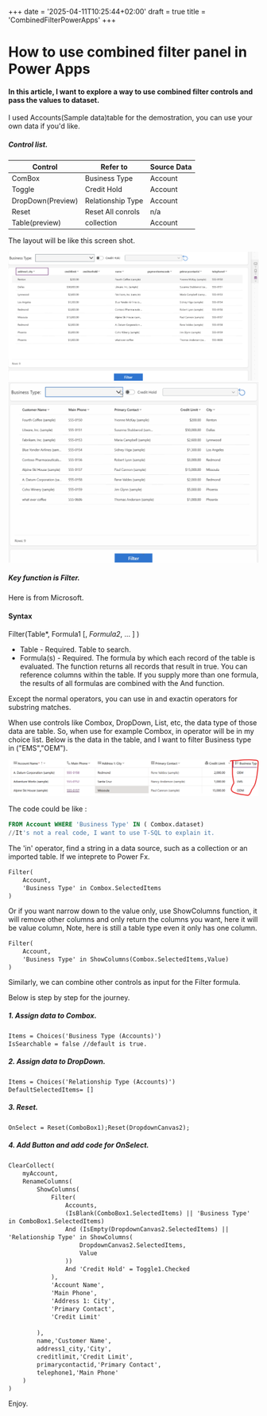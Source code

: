 +++
date = '2025-04-11T10:25:44+02:00'
draft = true
title = 'CombinedFilterPowerApps'
+++

# How to use combined filter panel in Power Apps

#### In this article, I want to explore a way to use combined filter controls and pass the values to dataset.

I used Accounts(Sample data)table for the demostration, you can use your own data if you'd like.

##### Control list.

|Control |Refer to|Source Data|
|---------------|--------------|------------------|
|ComBox   |Business Type|   Account|
|Toggle   |Credit Hold| Account|
|DropDown(Preview)   |  Relationship Type|Account|
|Reset|Reset All conrols|n/a|
|Table(preview)|collection|Account|

The layout will be like this screen shot.

![Combined controls](Controls.png)
![Sample](Filter.gif)
##### Key function is Filter.
Here is from Microsoft.
#### Syntax
Filter(Table*, Formula1 [, *Formula2*, ... ] )

- Table - Required. Table to search.
- Formula(s) - Required. The formula by which each record of the table is evaluated. The function returns all records that result in true. You can reference columns within the table. If you supply more than one formula, the results of all formulas are combined with the And function.

Except the normal operators, you can use in and exactin operators for substring matches.

When use controls like Combox, DropDown, List, etc, the data type of those data are table.
So, when use for example Combox, in operator will be in my choice list.
Below is the data in the table, and I want to filter Business type in ("EMS","OEM").

![Combined controls](businessType.png)

The code could be like :
```sql
FROM Account WHERE 'Business Type' IN ( Combox.dataset)
//It's not a real code, I want to use T-SQL to explain it.
```
The 'in' operator, find a string in a data source, such as a collection or an imported table.
If we inteprete to Power Fx.
```
Filter(
    Account,
    'Business Type' in Combox.SelectedItems
)
```
Or if you want narrow down to the value only, use ShowColumns function, it will remove other columns and only return the columns you want, here it will be value column, Note, here is still a table type even it only has one column.
```
Filter(
    Account,
    'Business Type' in ShowColumns(Combox.SelectedItems,Value)
)
```
Similarly, we can combine other controls as input for the Filter formula.

Below is step by step for the journey.
##### 1. Assign data to Combox.
```
Items = Choices('Business Type (Accounts)')
IsSearchable = false //default is true.
```

##### 2. Assign data to DropDown.
```
Items = Choices('Relationship Type (Accounts)')
DefaultSelectedItems= []
```

##### 3. Reset.
```
OnSelect = Reset(ComboBox1);Reset(DropdownCanvas2);
```

##### 4. Add Button and add code for OnSelect.

```powerapps
ClearCollect(
    myAccount,
    RenameColumns(
        ShowColumns(
            Filter(
                Accounts,
                (IsBlank(ComboBox1.SelectedItems) || 'Business Type' in ComboBox1.SelectedItems) 
                And (IsEmpty(DropdownCanvas2.SelectedItems) || 'Relationship Type' in ShowColumns(
                    DropdownCanvas2.SelectedItems,
                    Value
                )) 
                And 'Credit Hold' = Toggle1.Checked
            ),
            'Account Name',
            'Main Phone',
            'Address 1: City',
            'Primary Contact',
            'Credit Limit'
           
        ),
        name,'Customer Name',
        address1_city,'City',
        creditlimit,'Credit Limit',
        primarycontactid,'Primary Contact',
        telephone1,'Main Phone'
    )
)
```
Enjoy.